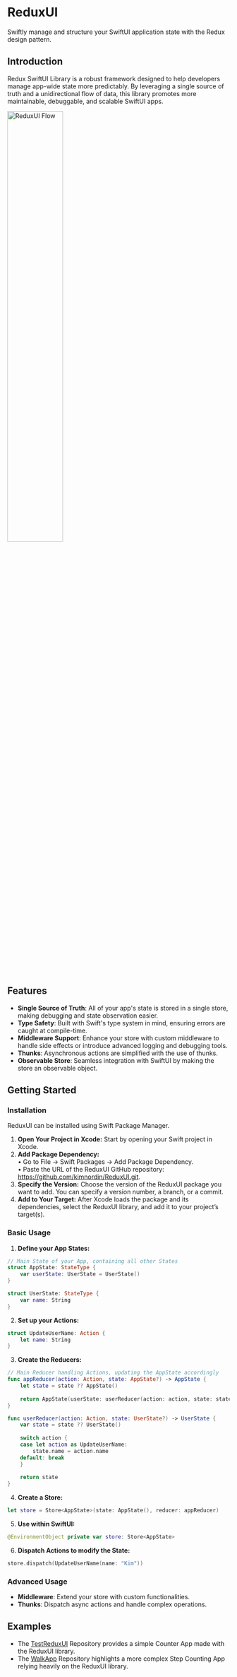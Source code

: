 # ReduxUI
Swiftly manage and structure your SwiftUI application state with the Redux design pattern.

## Introduction
Redux SwiftUI Library is a robust framework designed to help developers manage app-wide state more predictably. By leveraging a single source of truth and a unidirectional flow of data, this library promotes more maintainable, debuggable, and scalable SwiftUI apps.

<img width="50%" alt="ReduxUI Flow" src="https://github.com/kimnordin/ReduxUI/assets/12212744/233f882c-41df-4de9-88b2-e47b9e5d4a32">

## Features
- **Single Source of Truth**: All of your app's state is stored in a single store, making debugging and state observation easier.
- **Type Safety**: Built with Swift's type system in mind, ensuring errors are caught at compile-time.
- **Middleware Support**: Enhance your store with custom middleware to handle side effects or introduce advanced logging and debugging tools.
- **Thunks**: Asynchronous actions are simplified with the use of thunks.
- **Observable Store**: Seamless integration with SwiftUI by making the store an observable object.

## Getting Started
### Installation
ReduxUI can be installed using Swift Package Manager.

1. **Open Your Project in Xcode:**
Start by opening your Swift project in Xcode.
2. **Add Package Dependency:**  
  •	Go to File → Swift Packages → Add Package Dependency.  
  •	Paste the URL of the ReduxUI GitHub repository: https://github.com/kimnordin/ReduxUI.git.
3. **Specify the Version:**
Choose the version of the ReduxUI package you want to add. You can specify a version number, a branch, or a commit.
4. **Add to Your Target:**
After Xcode loads the package and its dependencies, select the ReduxUI library, and add it to your project’s target(s).

### Basic Usage
1. **Define your App States:**
```swift
// Main State of your App, containing all other States
struct AppState: StateType {
    var userState: UserState = UserState()
}

struct UserState: StateType {
    var name: String
}
```

2. **Set up your Actions:**
```swift
struct UpdateUserName: Action {
    let name: String
}
```

3. **Create the Reducers:**
```swift
// Main Reducer handling Actions, updating the AppState accordingly
func appReducer(action: Action, state: AppState?) -> AppState {
    let state = state ?? AppState()
    
    return AppState(userState: userReducer(action: action, state: state.userState))
}

func userReducer(action: Action, state: UserState?) -> UserState {
    var state = state ?? UserState()
    
    switch action {
    case let action as UpdateUserName:
        state.name = action.name
    default: break
    }
    
    return state
}
```

4. **Create a Store:**
```swift
let store = Store<AppState>(state: AppState(), reducer: appReducer)
```

5. **Use within SwiftUI:**
```swift
@EnvironmentObject private var store: Store<AppState>
```

6. **Dispatch Actions to modify the State:**
```swift
store.dispatch(UpdateUserName(name: "Kim"))
```

### Advanced Usage
- **Middleware**: Extend your store with custom functionalities.
- **Thunks**: Dispatch async actions and handle complex operations.

## Examples
- The [TestReduxUI](https://github.com/kimnordin/TestReduxUI) Repository provides a simple Counter App made with the ReduxUI library.
- The [WalkApp](https://github.com/kimnordin/WalkApp) Repository highlights a more complex Step Counting App relying heavily on the ReduxUI library.
